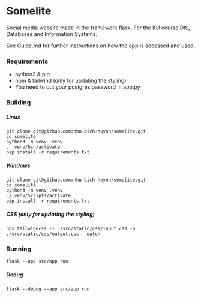 # Somelite
Social media website made in the framework flask.
For the KU course DIS, Databases and Information Systems.

See Guide.md for further instructions on how the app is
accessed and used.

### Requirements
- python3 & pip
- npm & tailwind (only for updating the styling)
- You need to put your postgres password in app.py

### Building
##### Linux
```
git clone git@github.com:nhu-bich-huynh/somelite.git
cd somelite
python3 -m venv .venv
. .venv/bin/activate
pip install -r requirements.txt
```
##### Windows
```
git clone git@github.com:nhu-bich-huynh/somelite.git
cd somelite
python3 -m venv .venv
./.venv/Scripts/activate
pip install -r requirements.txt
```
##### CSS (only for updating the styling)
```
npx tailwindcss -i ./src/static/css/input.css -o ./src/static/css/output.css --watch
```
### Running
```
flask --app src/app run
```
##### Debug
```
flask --debug --app src/app run
```
